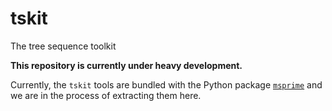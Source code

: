 # tskit
The tree sequence toolkit

**This repository is currently under heavy development.**

Currently, the `tskit` tools are bundled with the Python package 
[`msprime`](https://github.com/tskit-dev/msprime) and we are in the process
of extracting them here.

